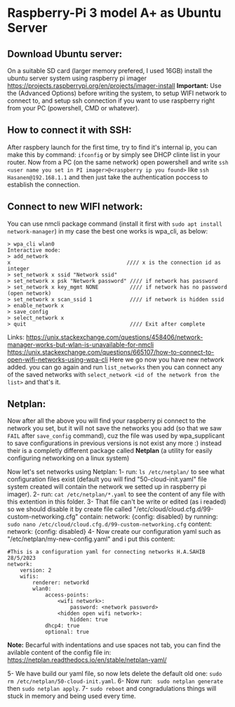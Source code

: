 # Raspberry-Pi 3 model A+ as Ubuntu Server

## Download Ubuntu server:
On a suitable SD card (larger memory prefered, I used 16GB) install the ubuntu server system using raspberry pi imager 
https://projects.raspberrypi.org/en/projects/imager-install
**Important:** Use the (Advanced Options) before writing the system, to setup WIFI network to connect to, and setup ssh connection if you want to use raspberry right from your PC (powershell, CMD or whatever).

## How to connect it with SSH:
After raspbery launch for the first time, try to find it's internal ip, you can make this by command: ```ifconfig``` or by simply see DHCP clinte list in your router.
Now from a PC (on the same network) open powershell and write ```ssh <user name you set in PI imager>@<raspberry ip you found>``` like ```ssh Hasanen@192.168.1.1``` and then just take the authentication poccess to establish the connection.

## Connect to new WIFI network:
You can use nmcli package command (install it first with ```sudo apt install network-manager```)
in my case the best one works is wpa_cli, as below:
```
> wpa_cli wlan0
Interactive mode:
> add_network
x                                     //// x is the connection id as integer
> set_network x ssid "Network ssid"
> set_network x psk "Network password" //// if network has password
> set_network x key_mgmt NONE          //// if network has no password (open network)
> set_network x scan_ssid 1            //// if network is hidden ssid
> enable_network x
> save_config
> select_network x
> quit                                 //// Exit after complete
```
Links: https://unix.stackexchange.com/questions/458406/network-manager-works-but-wlan-is-unavailable-for-nmcli
       https://unix.stackexchange.com/questions/665107/how-to-connect-to-open-wifi-networks-using-wpa-cli
Here we go now you have new network added.
you can go again and run ```list_networks``` then you can connect any of the saved networks with ```select_network <id of the network from the list>``` and that's it.

## Netplan:
Now after all the above you will find your raspberry pi connect to the network you set, but it will not save the networks you add (so that we saw ```FAIL``` after ```save_config``` command), cuz the file was used by wpa_supplicant to save configurations in previous versions is not exist any more :) instead their is a completly different package called **Netplan** (a utility for easily configuring networking on a linux system) 

Now let's set networks using Netplan:
1- run: ```ls /etc/netplan/``` to see what configuration files exist (default you will find "50-cloud-init.yaml" file system created will contain the network we setted up in raspberry pi imager).
2- run: ```cat /etc/netplan/*.yaml``` to see the content of any file with this extention in this folder.
3- That file can't be write or edited (as i readed) so we should disable it by create file called "/etc/cloud/cloud.cfg.d/99-custom-networking.cfg" contain: network: {config: disabled}
   by running: ```sudo nano /etc/cloud/cloud.cfg.d/99-custom-networking.cfg``` content: network: {config: disabled}
4- Now create our configuration yaml such as "/etc/netplan/my-new-config.yaml" and i put this content:
```
#This is a configuration yaml for connecting networks H.A.SAHIB 28/5/2023
network:
    version: 2
    wifis:
        renderer: networkd
        wlan0:
            access-points:
                <wifi network>:
                    password: <network password>
                <hidden open wifi network>: 
                    hidden: true
            dhcp4: true
            optional: true
 ```
**Note:** Becarful with indentations and use spaces not tab, you can find the avilable content of the config file in:
https://netplan.readthedocs.io/en/stable/netplan-yaml/

5- We have build our yaml file, so now lets delete the default old one: ```sudo rm /etc/netplan/50-cloud-init.yaml```.
6- Now run: ``` sudo netplan generate``` then ```sudo netplan apply```.
7- ```sudo reboot``` and congradulations things will stuck in memory and being used every time.

